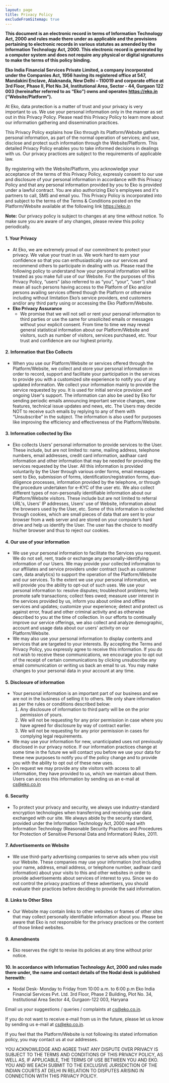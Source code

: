 ```yaml
---
layout: page
title: Privacy Policy
excludeFromSitemap: true
---
```


**This document is an electronic record in terms of Information Technology Act, 2000 and rules made there under as applicable and the provisions pertaining to electronic records in various statutes as amended by the Information Technology Act, 2000. This electronic record is generated by a computer system and does not require any physical or digital signatures to make the terms of this policy binding.**

**Eko India Financial Services Private Limited, a company incorporated under the Companies Act, 1956 having its registered office at 547, Mandakini Enclave, Alaknanda, New Delhi – 110019 and corporate office at 3rd Floor, Phase II, Plot No.34, Institutional Area, Sector - 44, Gurgaon 122 003 (hereinafter referred to as “Eko”) owns and operates https://eko.in (“Website/Platform”).**

At Eko, data protection is a matter of trust and your privacy is very important to us. We use your personal information only in the manner as set out in this Privacy Policy. Please read this Privacy Policy to learn more about our information gathering and dissemination practices.



This Privacy Policy explains how Eko through its Platform/Website gathers personal information, as part of the normal operation of services; and use, disclose and protect such information through the Website/Platform. This detailed Privacy Policy enables you to take informed decisions in dealings with us. Our privacy practices are subject to the requirements of applicable law.


By registering with the Website/Platform, you acknowledge your acceptance of the terms of this Privacy Policy, expressly consent to our use and disclosure of your personal information in accordance with this Privacy Policy and that any personal information provided by you to Eko is provided under a lawful contract. You are also authorizing Eko's employees and it's partners to call, SMS and email you. This Privacy Policy is incorporated into and subject to the terms of the Terms & Conditions posted on the Platform/Website available at the following link https://eko.in


**Note:** Our privacy policy is subject to changes at any time without notice. To make sure you are aware of any changes, please review this policy periodically.


#### 1. Your Privacy
* At Eko, we are extremely proud of our commitment to protect your privacy. We value your trust in us. We work hard to earn your confidence so that you can enthusiastically use our services and recommend others to participate in dealing with us. Please read the following policy to understand how your personal information will be treated as you make full use of our Website. For the purposes of this Privacy Policy, “users” (also referred to as “you”, “your”, “user”) shall mean all such persons having access to the Platform of Eko and/or persons availing services offered though the Platform or otherwise including without limitation Eko’s service providers, end customers and/or any third party using or accessing the Eko Platform/Website.
* **Eko Privacy Assurance**
  * We promise that we will not sell or rent your personal information to third parties or use the same for unsolicited emails or messages without your explicit consent. From time to time we may reveal general statistical information about our Platform/Website and visitors, such as number of visitors, services purchased, etc. Your trust and confidence are our highest priority.

#### 2. Information that Eko Collects
* When you use our Platform/Website or services offered through the Platform/Website, we collect and store your personal information in order to record, support and facilitate your participation in the services to provide you with a customized site experience to notify you of any updated information. We collect your information mainly to provide the service requested by you. It is used for initial service provision and ongoing User's support. The information can also be used by Eko for sending periodic emails announcing important service changes, new features, technical issue updates and news, etc. The Users may decide NOT to receive such emails by replying to any of them with “Unsubscribe” in the subject. The information is also used for purposes like improving the efficiency and effectiveness of the Platform/Website.

#### 3. Information collected by Eko
* Eko collects Users’ personal information to provide services to the User. These include, but are not limited to: name, mailing address, telephone numbers, email addresses, credit card information, aadhaar card information and other information that may be needed for providing the services requested by the User. All this information is provided voluntarily by the User through various order forms, email messages sent to Eko, submission of forms, identification/registration forms, due-diligence processes, information provided by the telephone, or through the procedure undertaken for e-KYC of the user etc. We also collect different types of non-personally identifiable information about our Platform/Website visitors. These include but are not limited to referral URL's, Users' IP addresses, Users' use of Website, information about the browsers used by the User, etc. Some of this information is collected through cookies, which are small pieces of data that are sent to your browser from a web server and are stored on your computer’s hard drive and help us identify the User. The user has the choice to modify his/her browser and thus to reject our cookies.

#### 4. Our use of your information
* We use your personal information to facilitate the Services you request. We do not sell, rent, trade or exchange any personally-identifying information of our Users. We may provide your collected information to our affiliates and service providers under contract (such as customer care, data analytics) to support the operation of the Platform/Website and our services. To the extent we use your personal information, we will provide you the ability to opt-out of such uses. We use your personal information to: resolve disputes; troubleshoot problems; help promote safe transactions; collect fees owed; measure user interest in the services provided by us, inform you about online and offline services and updates; customize your experience; detect and protect us against error, fraud and other criminal activity and as otherwise described to you at the time of collection. In our efforts to continually improve our service offerings, we also collect and analyze demographic, account and usage data about our users' activity on our Platform/Website.
 * We may also use your personal information to display contents and services that are targeted to your interests. By accepting the Terms and Privacy Policy, you expressly agree to receive this information. If you do not wish to receive these communications, we encourage you to opt out of the receipt of certain communications by clicking unsubscribe any email communication or writing us back an email to us. You may make changes to your personal data in your account at any time.

#### 5. Disclosure of information
* Your personal information is an important part of our business and we are not in the business of selling it to others. We only share information as per the rules or conditions described below:
  1.  Any disclosure of information to third party will be on the prior permission of yours.
  1.  We will not be requesting for any prior permission in case where you have agreed for disclosure by way of contract earlier.
  1. We will not be requesting for any prior permission in cases for complying legal requirements.
* We may use your information for new, unanticipated uses not previously disclosed in our privacy notice. If our information practices change at some time in the future we will contact you before we use your data for these new purposes to notify you of the policy change and to provide you with the ability to opt out of these new uses.
 * On request we may provide any site visitors with access to all information, they have provided to us, which we maintain about them. Users can access this information by sending us an e-mail at cs@eko.co.in

#### 6. Security
* To protect your privacy and security, we always use industry-standard encryption technologies when transferring and receiving user data exchanged with our site. We always abide by the security standard, provided under the Information Technology Act, 2000 read with Information Technology (Reasonable Security Practices and Procedures for Protection of Sensitive Personal Data and Information) Rules, 2011.

#### 7. Advertisements on Website
* We use third-party advertising companies to serve ads when you visit our Website. These companies may use your information (not including your name, address, email address, or telephone number, aadhaar card information) about your visits to this and other websites in order to provide advertisements about services of interest to you. Since we do not control the privacy practices of these advertisers, you should evaluate their practices before deciding to provide the said information.

#### 8. Links to Other Sites
* Our Website may contain links to other websites or frames of other sites that may collect personally identifiable information about you. Please be aware that Eko is not responsible for the privacy practices or the content of those linked websites.

#### 9. Amendments
* Eko reserves the right to revise its policies at any time without prior notice.

#### 10. In accordance with Information Technology Act, 2000 and rules made there under, the name and contact details of the Nodal desk is published herewith:
* Nodal Desk- Monday to Friday from 10:00 a.m. to 6:00 p.m Eko India Financial Services Pvt. Ltd. 3rd Floor, Phase 2 Building, Plot No. 34, Institutional Area Sector 44, Gurgaon-122 003, Haryana


Email us your suggestions / queries / complaints at cs@eko.co.in.

If you do not want to receive e-mail from us in the future, please let us know by sending us e-mail at cs@eko.co.in.

If you feel that the Platform/Website is not following its stated information policy, you may contact us at our addresses.


YOU ACKNOWLEDGE AND AGREE THAT ANY DISPUTE OVER PRIVACY IS SUBJECT TO THE TERMS AND CONDITIONS OF THIS PRIVACY POLICY, AS WELL AS, IF APPLICABLE, THE TERMS OF USE BETWEEN YOU AND EKO. YOU AND WE EACH SUBMIT TO THE EXCLUSIVE JURISDICTION OF THE INDIAN COURTS AT DELHI IN RELATION TO DISPUTES ARISING IN CONNECTION WITH THIS PRIVACY POLICY.
